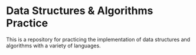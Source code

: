 # Data Structures & Algorithms Practice

This is a repository for practicing the implementation of data structures and algorithms with a variety of languages.
